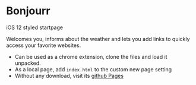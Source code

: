 
# Bonjourr
iOS 12 styled startpage

Welcomes you, informs about the weather and lets you add links to quickly access your favorite websites.

- Can be used as a chrome extension, clone the files and load it unpacked.
- As a local page, add `index.html` to the custom new page setting
- Without any download, visit its [github Pages](https://victorazevedo-me.github.io/Bonjourr/)
